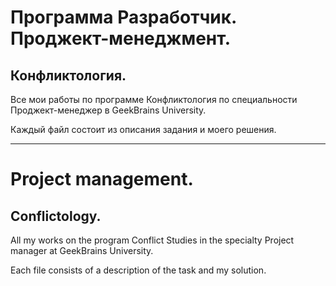 # Программа Разработчик. Проджект-менеджмент.
## Конфликтология.

Все мои работы по программе Конфликтология по специальности Проджект-менеджер в GeekBrains University.

Каждый файл состоит из описания задания и моего решения.

__________________________________________________________________________________________________________________
# Project management.
## Conflictology.

All my works on the program Conflict Studies in the specialty Project manager at GeekBrains University.

Each file consists of a description of the task and my solution.
